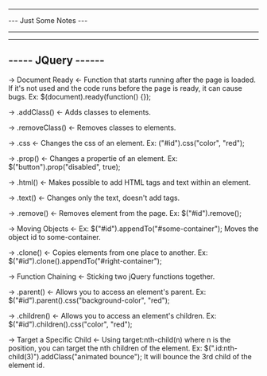 ***********************
--- Just Some Notes ---
***********************

-----------------------
----- JQuery ------
-----------------------

-> Document Ready <-
    Function that starts running after the page is loaded. If it's not used and the code runs before the page is ready, it can cause bugs. 
    Ex: $(document).ready(function() {});

-> .addClass() <-
    Adds classes to elements.

-> .removeClass() <-
    Removes classes to elements.

-> .css <-
    Changes the css of an element.
    Ex: ("#id").css("color", "red");

-> .prop() <-
    Changes a propertie of an element.
    Ex: $("button").prop("disabled", true);

-> .html() <-
    Makes possible to add HTML tags and text within an element.

-> .text() <-
    Changes only the text, doesn't add tags.

-> .remove() <- 
    Removes element from the page.
    Ex: $("#id").remove();

-> Moving Objects <-
    Ex: $("#id").appendTo("#some-container");
    Moves the object id to some-container.

-> .clone() <-
    Copies elements from one place to another.
    Ex: $("#id").clone().appendTo("#right-container");

-> Function Chaining <-
    Sticking two jQuery functions together.

-> .parent() <-
    Allows you to access an element's parent.
    Ex: $("#id").parent().css("background-color", "red");

-> .children() <-
    Allows you to access an element's children.
    Ex: $("#id").children().css("color", "red");

-> Target a Specific Child <-
    Using target:nth-child(n) where n is the position, you can target the nth children of the element.
    Ex: $(".id:nth-child(3)").addClass("animated bounce");
    It will bounce the 3rd child of the element id.

